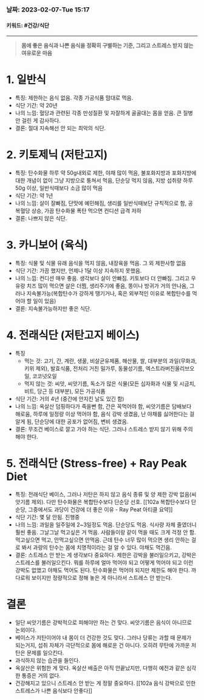 ### 날짜:   2023-02-07-Tue 15:17
#### 키워드: #건강/식단 
-----
>**몸에 좋은 음식과 나쁜 음식을 정확히 구별하는 기준, 그리고 스트레스 받지 않는 여유로운 마음**

# 1. 일반식
- 특징: 제한하는 음식 없음. 각종 가공식품 맘대로 먹음.
- 식단 기간: 약 20년
- 나의 느낌: 혈당과 관련된 각종 만성질환 및 자잘하게 골골대는 몸을 얻음. 큰 질병 안 걸린 게 감사하다.
- 결론: 절대 지속해선 안 되는 최악의 식단.

# 2. 키토제닉 (저탄고지)
- 특징: 탄수화물 하루 약 50g내외로 제한, 야채 많이 먹음, 불포화지방과 포화지방에 대한 개념이 없이 그냥 지방으로 퉁쳐서 먹음, 단순당 먹지 않음, 지방 섭취량 하루 50g 이상, 일반식때보다 소금 많이 먹음
- 식단 기간: 약 1년
- 나의 느낌: 살이 잘빠짐, 단맛에 예민해짐, 생리를 일반식때보단 규칙적으로 함, 공복혈당 상승, 가끔 탄수화물 폭탄 먹으면 컨디션 급격 저하
- 결론: 나쁘지 않은 식단.

# 3. 카니보어 (육식)
- 특징: 식물 및 식물 유래 음식을 먹지 않음, 내장육을 먹음. 그 외 제한사항 없음
- 식단 기간: 가끔 했지만, 언제나 1달 이상 지속하지 못했음. 
- 나의 느낌: 컨디션 매우 좋음. 생각보다 살이 안빠짐. 키토보다 더 안빠짐. 그리고 우유랑 치즈 많이 먹으면 살은 더찜, 생리주기에 좋음, 똥이나 방귀가 거의 안나옴, 그러나 지속불가능(복합탄수가 강하게 땡기거나, 혹은 외부적인 이유로 복합탄수를 먹어야 할 일이 있음)
- 결론: 지속불가능하지만 좋은 식단.

# 4. 전래식단 (저탄고지 베이스)
- 특징
	- 먹는 것: 고기, 간, 계란, 생꿀, 비살균유제품, 해산물, 쌀, 대부분의 과일(무화과, 키위 제외), 발효식품, 전처리 거친 밀가루, 동물성기름, 엑스트라버진올리브오일, 코코넛오일
	- 먹지 않는 것: 씨앗, 씨앗기름, 독소가 많은 식물(모든 십자화과 식물 및 시금치, 비트, 당근 등 대부분), 모든 가공식품
- 식단 기간: 거의 4년 (중간에 안지킨 날도 있긴 함)
- 나의 느낌: 옥살산 덤핑하다가 죽을뻔 함, 간은 꼭먹어야 함, 씨앗기름은 담배보다 해로움, 하루에 일정량 이상 먹어야 함, 음식 강박 생겼음, 난 야채를 싫어한다는 걸 알게 됨, 단순당에 대한 공포가 없어짐, 변비 생겼음.
- 결론: 무조건 베이스로 깔고 가야 하는 식단. 그러나 스트레스 받지 않기 위해 주의해야 한다.

# 5. 전래식단 (Stress-free) + Ray Peak Diet
- 특징: 전래식단 베이스, 그러나 저탄은 하지 않고 음식 종류 및 양 제한 강박 없음(씨앗기름 제외). 다만 탄수화물은 복합탄수보다 단순당 선호. [[102a 복합탄수보다 단순당, 그중에서도 과당이 건강에 더 좋은 이유 - Ray Peat 아티클 요약]]
- 식단 기간: 몇 달 안됨. 진행중
- 나의 느낌: 과일을 일주일에 2~3일정도 먹음. 단순당도 먹음. 식사량 자체 줄였더니 훨씬 좋음. 그날그날 먹고싶은 거 먹음. 사람들이랑 같이 먹을 때도 크게 걱정 안 함. 먹고싶으면 먹고, 안먹고싶으면 안먹음. 근데 탄수 너무 많이 먹으면 생리 안하는 걸로 봐서 과량의 탄수는 몸에 치명적이라는 걸 알 수 있다. 야채도 먹긴음. 
- 결론: 스트레스 안 받는 게 생각보다 중요하다. 제한은 강박을 불러일으키고, 강박은 스트레스를 불러일으킨다. 뭐를 하루에 얼마 먹어야 되고 어떻게 먹어야 되고 이런 강박도 없앴고 야채도 먹어도 된다. 탄수화물은 먹어야 되지만 제한도 해야 한다. 까다로워 보이지만 정량적으로 정해 놓은 게 아니라서 스트레스 안 받는다.

# 결론
- 일단 씨앗기름은 강박적으로 피해야만 하는 건 맞다. 씨앗기름은 음식이 아니므로 논외이다.
- 베이스가 저탄이어야 내 몸이 더 건강한 것도 맞다. 그러나 당류는 과할 때 문제가 되는거지, 섭취 자체가 극단적으로 몸에 해로운 건 아니다. 오히려 무탄에 가까운 저탄은 문제를 일으킨다.
- 과식하지 않는 습관을 들인다.
- 옥살산은 위험한 게 맞다. 옥살산 배출은 아직 안끝났지만, 다행히 예전과 같은 심각한 통증은 거의 없다. 
- 건강해지고 있으니 스트레스 안 받는 게 정말 중요하다. [[102a 음식 강박으로 인한 스트레스가 나쁜 음식보다 안좋다]]